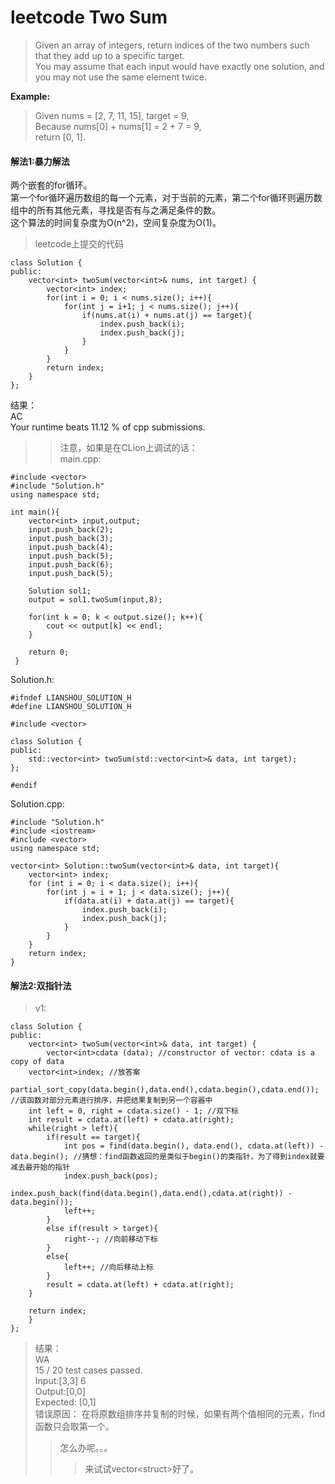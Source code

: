 # leetcode Two Sum
> Given an array of integers, return indices of the two numbers such that they add up to a specific target.  
You may assume that each input would have exactly one solution, and you may not use the same element twice.

**Example:**
> Given nums = [2, 7, 11, 15], target = 9,  
Because nums[0] + nums[1] = 2 + 7 = 9,  
return [0, 1].

#### 解法1:暴力解法
两个嵌套的for循环。  
第一个for循环遍历数组的每一个元素，对于当前的元素，第二个for循环则遍历数组中的所有其他元素，寻找是否有与之满足条件的数。  
这个算法的时间复杂度为O(n^2)，空间复杂度为O(1)。  
> leetcode上提交的代码
```
class Solution {
public:
    vector<int> twoSum(vector<int>& nums, int target) {
        vector<int> index;
        for(int i = 0; i < nums.size(); i++){
            for(int j = i+1; j < nums.size(); j++){
                if(nums.at(i) + nums.at(j) == target){
                    index.push_back(i);
                    index.push_back(j);
                }
            }
        }
        return index;
    }
};
```
结果：  
AC  
Your runtime beats 11.12 % of cpp submissions.  
>>注意，如果是在CLion上调试的话：  
main.cpp:
```
#include <vector>
#include "Solution.h"
using namespace std;

int main(){
    vector<int> input,output;
    input.push_back(2);
    input.push_back(3);
    input.push_back(4);
    input.push_back(5);
    input.push_back(6);
    input.push_back(5);

    Solution sol1;
    output = sol1.twoSum(input,8);

    for(int k = 0; k < output.size(); k++){
        cout << output[k] << endl;
    }

    return 0;
 }
```  
Solution.h:
```
#ifndef LIANSHOU_SOLUTION_H
#define LIANSHOU_SOLUTION_H

#include <vector>

class Solution {
public:
    std::vector<int> twoSum(std::vector<int>& data, int target);
};

#endif 
```  
Solution.cpp:  
```
#include "Solution.h"
#include <iostream>
#include <vector>
using namespace std;

vector<int> Solution::twoSum(vector<int>& data, int target){
    vector<int> index;
    for (int i = 0; i < data.size(); i++){
        for(int j = i + 1; j < data.size(); j++){
            if(data.at(i) + data.at(j) == target){
                index.push_back(i);
                index.push_back(j);
            }
        }
    }
    return index;
}
```
#### 解法2:双指针法  
> v1:  
```
class Solution {
public:
    vector<int> twoSum(vector<int>& data, int target) {
        vector<int>cdata (data); //constructor of vector: cdata is a copy of data
    vector<int>index; //放答案
    partial_sort_copy(data.begin(),data.end(),cdata.begin(),cdata.end()); //该函数对部分元素进行排序，并把结果复制到另一个容器中
    int left = 0, right = cdata.size() - 1; //双下标
    int result = cdata.at(left) + cdata.at(right);
    while(right > left){
        if(result == target){
            int pos = find(data.begin(), data.end(), cdata.at(left)) - data.begin(); //猜想：find函数返回的是类似于begin()的类指针，为了得到index就要减去最开始的指针
            index.push_back(pos);
            index.push_back(find(data.begin(),data.end(),cdata.at(right)) - data.begin());
            left++;
        }
        else if(result > target){
            right--; //向前移动下标
        }
        else{
            left++; //向后移动上标
        }
        result = cdata.at(left) + cdata.at(right);
    }

    return index;
    }
};
```  
> 结果：  
> WA  
> 15 / 20 test cases passed.  
> Input:[3,3] 6  
> Output:[0,0]  
> Expected: [0,1]  
> 错误原因： 在将原数组排序并复制的时候，如果有两个值相同的元素，find函数只会取第一个。
>> 怎么办呢。。。   
>>> 来试试vector&lt;struct&gt;好了。
